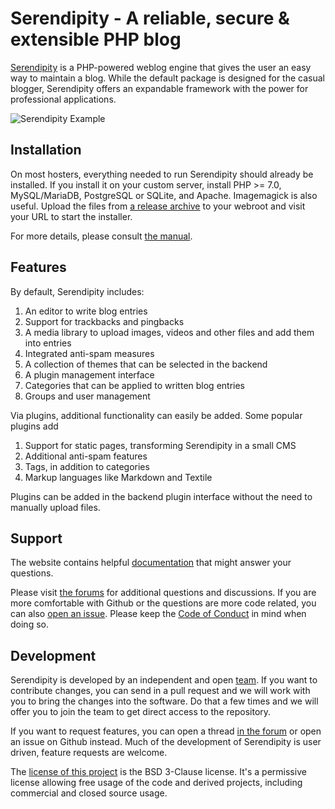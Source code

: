 # Serendipity - A reliable, secure & extensible PHP blog

[Serendipity](https://s9y.org) is a PHP-powered weblog engine that gives the user an easy way to maintain a blog. While the default package is designed for the casual blogger, Serendipity offers an expandable framework with the power for professional applications.

![Serendipity Example](https://www.onli-blogging.de/uploads/s9y_example.png)

## Installation

On most hosters, everything needed to run Serendipity should already be installed. If you install it on your custom server, install PHP >= 7.0, MySQL/MariaDB, PostgreSQL or SQLite, and Apache. Imagemagick is also useful. Upload the files from [a release archive](https://github.com/s9y/Serendipity/releases) to your webroot and visit your URL to start the installer. 

For more details, please consult [the manual](https://docs.s9y.org/docs/users/getting-started/fresh-installation.html).

## Features

By default, Serendipity includes:

 1. An editor to write blog entries
 1. Support for trackbacks and pingbacks
 1. A media library to upload images, videos and other files and add them into entries
 1. Integrated anti-spam measures
 1. A collection of themes that can be selected in the backend
 1. A plugin management interface
 1. Categories that can be applied to written blog entries
 1. Groups and user management
 
Via plugins, additional functionality can easily be added. Some popular plugins add

 1. Support for static pages, transforming Serendipity in a small CMS
 1. Additional anti-spam features
 1. Tags, in addition to categories
 1. Markup languages like Markdown and Textile
 
Plugins can be added in the backend plugin interface without the need to manually upload files.

## Support

The website contains helpful [documentation](https://docs.s9y.org/docs/index.html) that might answer your questions.

Please visit [the forums](https://board.s9y.org/) for additional questions and discussions. If you are more comfortable with Github or the questions are more code related, you can also [open an issue](https://github.com/s9y). Please keep the [Code of Conduct](https://docs.s9y.org/docs/contributing/code-of-conduct.html) in mind when doing so.

## Development

Serendipity is developed by an independent and open [team](https://docs.s9y.org/team.html). If you want to contribute changes, you can send in a pull request and we will work with you to bring the changes into the software. Do that a few times and we will offer you to join the team to get direct access to the repository. 

If you want to request features, you can open a thread [in the forum](https://board.s9y.org/) or open an issue on Github instead. Much of the development of Serendipity is user driven, feature requests are welcome.

The [license of this project](https://github.com/s9y/Serendipity/blob/master/LICENSE) is the BSD 3-Clause license. It's a permissive license allowing free usage of the code and derived projects, including commercial and closed source usage.
